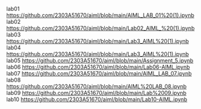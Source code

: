 lab01 https://github.com/2303A51670/aiml/blob/main/AIML_LAB_01%20(1).ipynb
lab02 https://github.com/2303A51670/aiml/blob/main/Lab02_AIML_%20(1).ipynb
lab03 https://github.com/2303A51670/aiml/blob/main/Lab3_AIML%20(1).ipynb
lab04 https://github.com/2303A51670/aiml/blob/main/Lab3_AIML%20(1).ipynb
lab05 https://github.com/2303A51670/aiml/blob/main/Assignment_5.ipynb
lab06 https://github.com/2303A51670/aiml/blob/main/Lab06-AIML.ipynb
lab07 https://github.com/2303A51670/aiml/blob/main/AIML_LAB_07.ipynb
lab08 https://github.com/2303A51670/aiml/blob/main/AIML%20LAB_08.ipynb
lab09 https://github.com/2303A51670/aiml/blob/main/Lab%2009.ipynb
lab10 https://github.com/2303A51670/aiml/blob/main/Lab10-AIML.ipynb
